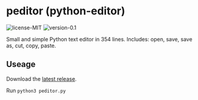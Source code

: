 # peditor (python-editor)

![license-MIT](https://img.shields.io/badge/license-MIT-green?style=for-the-badge&logo=python) ![version-0.1](https://img.shields.io/badge/version-0.1-blue?style=for-the-badge&logo=python)

Small and simple Python text editor in 354 lines. Includes: open, save, save as, cut, copy, paste.

## Useage

Download the [latest release](github.com/sourdust/peditor/releases/).

Run ```python3 peditor.py```
